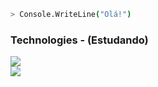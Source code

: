 ```bash
> Console.WriteLine("Olá!")
```


<div aling="start">
<h3>Technologies - (Estudando)</h3
                         <!-- Todos icons das tecnologias -->
<div>
  <img src="https://skillicons.dev/icons?i=html,css,js" />
</div>
<div>
<img src="https://skillicons.dev/icons?i=typescript,react,cs" />
</div>



  
</div>

